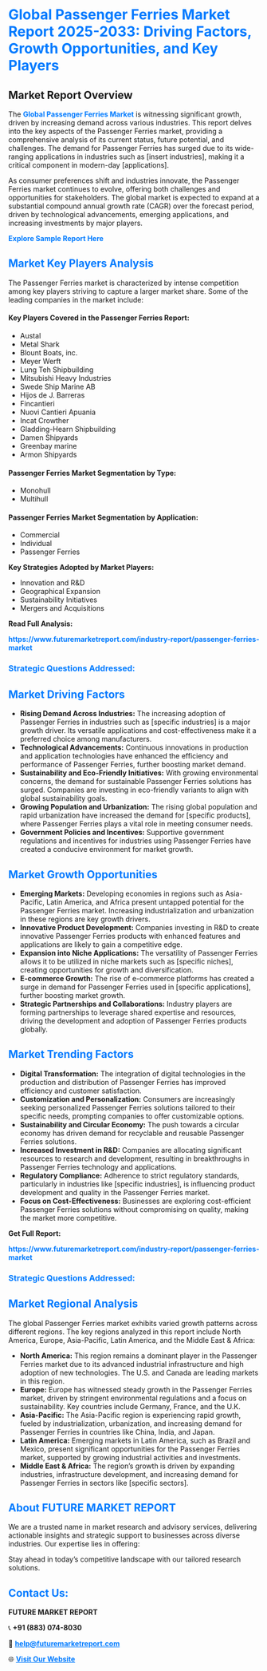 <h1 style="color: #007BFF;">Global Passenger Ferries Market Report 2025-2033: Driving Factors, Growth Opportunities, and Key Players</h1>

<section id="overview">
<h2>Market Report Overview</h2>
<p>The <a href="https://www.futuremarketreport.com/industry-report/passenger-ferries-market" style="color: #007BFF; text-decoration: none;"><strong>Global Passenger Ferries Market</strong></a> is witnessing significant growth, driven by increasing demand across various industries. This report delves into the key aspects of the Passenger Ferries market, providing a comprehensive analysis of its current status, future potential, and challenges. The demand for Passenger Ferries has surged due to its wide-ranging applications in industries such as [insert industries], making it a critical component in modern-day [applications].</p>
<p>As consumer preferences shift and industries innovate, the Passenger Ferries market continues to evolve, offering both challenges and opportunities for stakeholders. The global market is expected to expand at a substantial compound annual growth rate (CAGR) over the forecast period, driven by technological advancements, emerging applications, and increasing investments by major players.</p>
</section>

<section id="overview">
<p><a href="https://www.futuremarketreport.com/request-sample/reportId=126474" style="color: #007BFF; text-decoration: none;"><strong>Explore Sample Report Here</strong></a></p>
</section>

<section id="key-players">
<h2 style="color: #007BFF;">Market Key Players Analysis</h2>
<p>The Passenger Ferries market is characterized by intense competition among key players striving to capture a larger market share. Some of the leading companies in the market include:</p>
<h4>Key Players Covered in the Passenger Ferries Report:</h4>
<ul><li>Austal</li><li>Metal Shark</li><li>Blount Boats, inc.</li><li>Meyer Werft</li><li>Lung Teh Shipbuilding</li><li>Mitsubishi Heavy Industries</li><li>Swede Ship Marine AB</li><li>Hijos de J. Barreras</li><li>Fincantieri</li><li>Nuovi Cantieri Apuania</li><li>Incat Crowther</li><li>Gladding-Hearn Shipbuilding</li><li>Damen Shipyards</li><li>Greenbay marine</li><li>Armon Shipyards</li></ul>
<h4>Passenger Ferries Market Segmentation by Type:</h4>
<ul><li>Monohull</li><li>Multihull</li></ul>

<h4>Passenger Ferries Market Segmentation by Application:</h4>
<ul><li>Commercial</li><li>Individual</li><li>Passenger Ferries</li></ul>
<p><strong>Key Strategies Adopted by Market Players:</strong></p>
<ul>
<li>Innovation and R&D</li>
<li>Geographical Expansion</li>
<li>Sustainability Initiatives</li>
<li>Mergers and Acquisitions</li>
</ul>
</section>

<section>
<p><strong>Read Full Analysis: </strong></p><a href="https://www.futuremarketreport.com/industry-report/passenger-ferries-market" style="color: #007BFF; text-decoration: none;"><strong>https://www.futuremarketreport.com/industry-report/passenger-ferries-market</strong></a>
<h3 style="color: #007BFF;">Strategic Questions Addressed:</h3>
</section>

<section id="driving-factors">
<h2 style="color: #007BFF;">Market Driving Factors</h2>
<ul>
<li><strong>Rising Demand Across Industries:</strong> The increasing adoption of Passenger Ferries in industries such as [specific industries] is a major growth driver. Its versatile applications and cost-effectiveness make it a preferred choice among manufacturers.</li>
<li><strong>Technological Advancements:</strong> Continuous innovations in production and application technologies have enhanced the efficiency and performance of Passenger Ferries, further boosting market demand.</li>
<li><strong>Sustainability and Eco-Friendly Initiatives:</strong> With growing environmental concerns, the demand for sustainable Passenger Ferries solutions has surged. Companies are investing in eco-friendly variants to align with global sustainability goals.</li>
<li><strong>Growing Population and Urbanization:</strong> The rising global population and rapid urbanization have increased the demand for [specific products], where Passenger Ferries plays a vital role in meeting consumer needs.</li>
<li><strong>Government Policies and Incentives:</strong> Supportive government regulations and incentives for industries using Passenger Ferries have created a conducive environment for market growth.</li>
</ul>
</section>

<section id="growth-opportunities">
<h2 style="color: #007BFF;">Market Growth Opportunities</h2>
<ul>
<li><strong>Emerging Markets:</strong> Developing economies in regions such as Asia-Pacific, Latin America, and Africa present untapped potential for the Passenger Ferries market. Increasing industrialization and urbanization in these regions are key growth drivers.</li>
<li><strong>Innovative Product Development:</strong> Companies investing in R&D to create innovative Passenger Ferries products with enhanced features and applications are likely to gain a competitive edge.</li>
<li><strong>Expansion into Niche Applications:</strong> The versatility of Passenger Ferries allows it to be utilized in niche markets such as [specific niches], creating opportunities for growth and diversification.</li>
<li><strong>E-commerce Growth:</strong> The rise of e-commerce platforms has created a surge in demand for Passenger Ferries used in [specific applications], further boosting market growth.</li>
<li><strong>Strategic Partnerships and Collaborations:</strong> Industry players are forming partnerships to leverage shared expertise and resources, driving the development and adoption of Passenger Ferries products globally.</li>
</ul>
</section>

<section id="trending-factors">
<h2 style="color: #007BFF;">Market Trending Factors</h2>
<ul>
<li><strong>Digital Transformation:</strong> The integration of digital technologies in the production and distribution of Passenger Ferries has improved efficiency and customer satisfaction.</li>
<li><strong>Customization and Personalization:</strong> Consumers are increasingly seeking personalized Passenger Ferries solutions tailored to their specific needs, prompting companies to offer customizable options.</li>
<li><strong>Sustainability and Circular Economy:</strong> The push towards a circular economy has driven demand for recyclable and reusable Passenger Ferries solutions.</li>
<li><strong>Increased Investment in R&D:</strong> Companies are allocating significant resources to research and development, resulting in breakthroughs in Passenger Ferries technology and applications.</li>
<li><strong>Regulatory Compliance:</strong> Adherence to strict regulatory standards, particularly in industries like [specific industries], is influencing product development and quality in the Passenger Ferries market.</li>
<li><strong>Focus on Cost-Effectiveness:</strong> Businesses are exploring cost-efficient Passenger Ferries solutions without compromising on quality, making the market more competitive.</li>
</ul>
</section>

<section>
<p><strong>Get Full Report: </strong></p><a href="https://www.futuremarketreport.com/industry-report/passenger-ferries-market" style="color: #007BFF; text-decoration: none;"><strong>https://www.futuremarketreport.com/industry-report/passenger-ferries-market</strong></a>
<h3 style="color: #007BFF;">Strategic Questions Addressed:</h3>
</section>


<section id="regional-analysis">
<h2 style="color: #007BFF;">Market Regional Analysis</h2>
<p>The global Passenger Ferries market exhibits varied growth patterns across different regions. The key regions analyzed in this report include North America, Europe, Asia-Pacific, Latin America, and the Middle East & Africa:</p>
<ul>
<li><strong>North America:</strong> This region remains a dominant player in the Passenger Ferries market due to its advanced industrial infrastructure and high adoption of new technologies. The U.S. and Canada are leading markets in this region.</li>
<li><strong>Europe:</strong> Europe has witnessed steady growth in the Passenger Ferries market, driven by stringent environmental regulations and a focus on sustainability. Key countries include Germany, France, and the U.K.</li>
<li><strong>Asia-Pacific:</strong> The Asia-Pacific region is experiencing rapid growth, fueled by industrialization, urbanization, and increasing demand for Passenger Ferries in countries like China, India, and Japan.</li>
<li><strong>Latin America:</strong> Emerging markets in Latin America, such as Brazil and Mexico, present significant opportunities for the Passenger Ferries market, supported by growing industrial activities and investments.</li>
<li><strong>Middle East & Africa:</strong> The region’s growth is driven by expanding industries, infrastructure development, and increasing demand for Passenger Ferries in sectors like [specific sectors].</li>
</ul>
</section>

<footer>
<h2 style="color: #007BFF;">About FUTURE MARKET REPORT</h2>
<p>We are a trusted name in market research and advisory services, delivering actionable insights and strategic support to businesses across diverse industries. Our expertise lies in offering:</p>

<p>Stay ahead in today’s competitive landscape with our tailored research solutions.</p>

<h2 style="color: #007BFF;">Contact Us:</h2>
<p><strong>FUTURE MARKET REPORT</strong></p>
<p>📞 <strong>+91 (883) 074-8030</strong></p>
<p>📧 <strong><a href="mailto:help@futuremarketreport.com" style="color: #007BFF;">help@futuremarketreport.com</a></strong></p>
<p>🌐 <strong><a href="https://www.futuremarketreport.com/" style="color: #007BFF;">Visit Our Website</a></strong></p>
</footer>